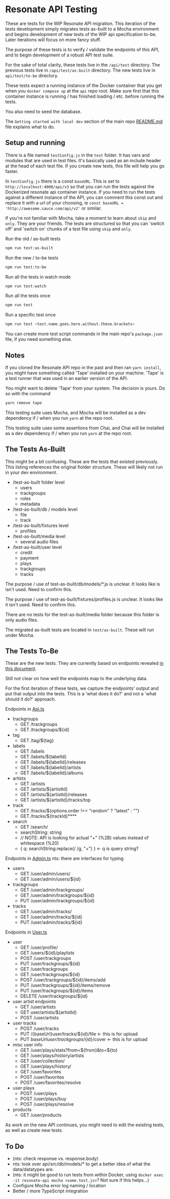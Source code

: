 
# Resonate API Testing

These are tests for the WIP Resonate API migration. This iteration of the tests development simply migrates tests as-built to a Mocha environment and begins development of new tests of the WIP api specification to-be. Later iterations will focus on more fancy stuff.

The purpose of these tests is to verify / validate the endpoints of this API, and to begin development of a robust API test suite.

For the sake of total clarity, these tests live in the `/api/test` directory. The previous tests live in `/api/test/as-built` directory. The new tests live in `api/test/to-be` directory.

These tests expect a running instance of the Docker container that you get when you `docker compose up` at the `api` repo root. Make sure first that this container instance is running / has finished loading / etc. before running the tests. 

You also need to seed the database.

The `Getting started with local dev` section of the main repo [README.md](../README.md) file explains what to do.

## Setup and running
There is a file named `testConfig.js` in the `test` folder. It has vars and modules that are used in test files. It's basically used as an include header at the head of each test file. If you create new tests, this file will help you go faster.

In `testConfig.js` there is a const `baseURL`. This is set to `http://localhost:4000/api/v3` so that you can run the tests against the Dockerized resonate api container instance. If you need to run the tests against a different instance of the API, you can comment this const out and replace it with a url of your choosing, ie `const baseURL = 'http://awesome.sauce.com/api/v2'` or similar.

If you're not familiar with Mocha, take a moment to learn about `skip` and `only`. They are your friends. The tests are structured so that you can 'switch off' and 'switch on' chunks of a test file using `skip` and `only`.

Run the old / as-built tests
```sh
npm run test:as-built
```

Run the new / to-be tests
```sh
npm run test:to-be
```

Run all the tests in watch mode
```sh
npm run test:watch
```

Run all the tests once
```sh
npm run test
```

Run a specific test once
```sh
npm run test <test.name.goes.here.without.these.brackets>
```

You can create more test script commands in the main repo's `package.json` file, if you need something else.

## Notes

If you cloned the Resonate API repo in the past and then ran `yarn install`, you might have something called 'Tape' installed on your machine. 'Tape' is a test runner that was used in an earlier version of the API.

You might want to delete 'Tape' from your system. The decision is yours. Do so with the command
```sh
yarn remove tape
```

This testing suite uses Mocha, and Mocha will be installed as a dev dependency if / when you run `yarn` at the repo root.

This testing suite uses some assertions from Chai, and Chai will be installed as a dev dependency if / when you run `yarn` at the repo root.

## The Tests As-Built
This might be a bit confusing. These are the tests that existed previously. This listing references the original fiolder structure. These will likely not run in your dev environment.

* /test-as-built folder level
  * users
  * trackgroups
  * roles
  * metadata
* /test-as-built/db / models level
  * file
  * track
* /test-as-built/fixtures level
  * profiles
* /test-as-built/media level
  * several audio files
* /test-as-built/user level
  * credit
  * payment
  * plays
  * trackgroups
  * tracks
  
The purpose / use of test-as-built/db/models/*.js is unclear. It looks like is isn't used. Need to confirm this.

The purpose / use of test-as-built/fixtures/profiles.js is unclear. It looks like it isn't used. Need to confirm this.

There are no tests for the test-as-built/media folder because this folder is only audio files.

The migrated as-built tests are located in `test/as-built`. These will run under Mocha.

## The Tests To-Be
These are the new tests. They are currently based on endpoints revealed [in this document](https://github.com/resonatecoop/beam/tree/main/src/services).

Still not clear on how well the endpoints map to the underlying data.

For the first iteration of these tests, we capture the endpoints' output and put that output into the tests. This is a 'what does it do?' and not a 'what should it do?' approach.

Endpoints in [Api.ts](https://github.com/resonatecoop/beam/blob/main/src/services/Api.ts)
* trackgroups
  * GET /trackgroups
  * GET /trackgroups/${id}
* tag
  * GET /tag/${tag}
* labels
  * GET /labels
  * GET /labels/${labelId}
  * GET /labels/${labelId}/releases
  * GET /labels/${labelId}/artists
  * GET /labels/${labelId}/albums
* artists
  * GET /artists
  * GET /artists/${artistId}
  * GET /artists/${artistId}/releases
  * GET /artists/${artistId}/tracks/top
* track
  * GET /tracks/${options.order !== "random" ? "latest" : ""}
  * GET /tracks/${trackId}****
* search
  * GET /search/
  * searchString: string
  * // NOTE: API is looking for actual "+" (%2B) values instead of whitespace (%20)
  * { q: searchString.replace(/ /g, "+") } <- q is query string?

Endpoints in [Admin.ts](https://github.com/resonatecoop/beam/blob/main/src/services/api/Admin.ts)
nts: there are interfaces for typing
* users
  * GET /user/admin/users/
  * GET /user/admin/users/${id}
* trackgroups
  * GET /user/admin/trackgroups/
  * GET /user/admin/trackgroups/${id}
  * PUT /user/admin/trackgroups/${id}
* tracks
  * GET /user/admin/tracks/
  * GET /user/admin/tracks/${id}
  * PUT /user/admin/tracks/${id}

Endpoints in [User.ts](https://github.com/resonatecoop/beam/blob/main/src/services/api/User.ts)
* user
  * GET /user/profile/
  * GET /users/${id}/playlists
  * POST /user/trackgroups
  * PUT /user/trackgroups/${id}
  * GET /user/trackgroups
  * GET /user/trackgroups/${id}
  * POST /user/trackgroups/${id}/items/add
  * PUT /user/trackgroups/${id}/items/remove
  * PUT /user/trackgroups/${id}/items
  * DELETE /user/trackgroups/${id}
* user artist endpoints
  * GET /user/artists
  * GET user/artists/${artistId}
  * POST /user/artists
* user tracks
  * POST /user/tracks
  * PUT /{baseUrl}user/tracks/${id}/file        <- this is for upload
  * PUT ${baseUrl}user/trackgroups/${id}/cover <- this is for upload
* misc user info
  * GET /user/plays/stats?from=${from}&to=${to}
  * GET /user/plays/history/artists
  * GET /user/collection/
  * GET /user/plays/history/
  * GET /user/favorites
  * POST /user/favorites
  * POST /user/favorites/resolve
* user plays
  * POST /user/plays
  * POST /user/plays/buy
  * POST /user/plays/resolve
* products
  * GET /user/products

As work on the new API continues, you might need to edit the existing tests, as well as create new tests.

## To Do
* (nts: check response vs. response.body)
* nts: look over api/src/db/models/* to get a better idea of what the data/datatypes are.
* (nts: it might be good to run tests from within Docker, using `docker exec -it resonate-api mocha <some.test.js>`? Not sure if this helps...)
* Configure Mocha error log naming / location
* Better / more TypeScript integration